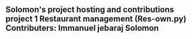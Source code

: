 Solomon's project hosting and contributions
project 1 Restaurant management (Res-own.py)
Contributers:
  Immanuel jebaraj
  Solomon
------------------------------------------------------------------------------------------------------------------------------------------------------------------------------------------
